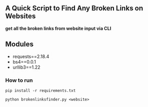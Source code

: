 
## A Quick Script to Find Any Broken Links on Websites

**get all the broken links from website input via CLI** 

## Modules

- requests==2.18.4
- bs4==0.0.1
- urllib3==1.22

### How to run

```pip install -r requirements.txt ```

```python brokenlinksfinder.py <website>```


